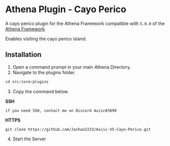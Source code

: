 # Athena Plugin - Cayo Perico

A cayo perico plugin for the Athena Framework compatible with `5.0.0` of the [Athena Framework](https://athenaframework.com/).

Enables visiting the cayo perico island.

## Installation

1. Open a command prompt in your main Athena Directory.
2. Navigate to the plugins folder.

```ts
cd src/core/plugins
```

3. Copy the command below.

**SSH**
```
if you need SSH, contact me on Discord Axiic#3699
```

**HTTPS**
```
git clone https://github.com/Jashan2233/Axiic-V5-Cayo-Perico.git

```
4. Start the Server
